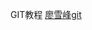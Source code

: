 GIT教程
<a href="http://www.liaoxuefeng.com/wiki/0013739516305929606dd18361248578c67b8067c8c017b000">廖雪峰git</a>
